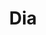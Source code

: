---
title: "Dia"
url: /ciudad-autonoma-de-buenos-aires/dia-avenida-rivadavia-2/
shop: Supermarkt
---